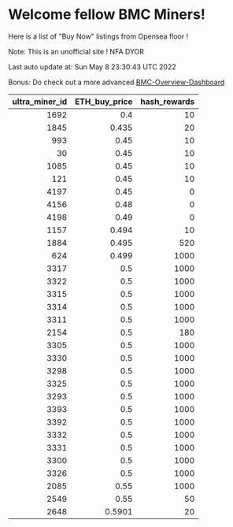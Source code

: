 # Welcome fellow BMC Miners!
Here is a list of "Buy Now" listings from Opensea floor !

Note: This is an unofficial site ! NFA DYOR

Last auto update at: Sun May  8 23:30:43 UTC 2022

Bonus: Do check out a more advanced [BMC-Overview-Dashboard](https://dune.com/defifunk/BMC-Overview-Dashboard)


|   ultra_miner_id |   ETH_buy_price |   hash_rewards |
|-----------------:|----------------:|---------------:|
|             1692 |          0.4    |             10 |
|             1845 |          0.435  |             20 |
|              993 |          0.45   |             10 |
|               30 |          0.45   |             10 |
|             1085 |          0.45   |             10 |
|              121 |          0.45   |             10 |
|             4197 |          0.45   |              0 |
|             4156 |          0.48   |              0 |
|             4198 |          0.49   |              0 |
|             1157 |          0.494  |             10 |
|             1884 |          0.495  |            520 |
|              624 |          0.499  |           1000 |
|             3317 |          0.5    |           1000 |
|             3322 |          0.5    |           1000 |
|             3315 |          0.5    |           1000 |
|             3314 |          0.5    |           1000 |
|             3311 |          0.5    |           1000 |
|             2154 |          0.5    |            180 |
|             3305 |          0.5    |           1000 |
|             3330 |          0.5    |           1000 |
|             3298 |          0.5    |           1000 |
|             3325 |          0.5    |           1000 |
|             3293 |          0.5    |           1000 |
|             3393 |          0.5    |           1000 |
|             3392 |          0.5    |           1000 |
|             3332 |          0.5    |           1000 |
|             3331 |          0.5    |           1000 |
|             3300 |          0.5    |           1000 |
|             3326 |          0.5    |           1000 |
|             2085 |          0.55   |           1000 |
|             2549 |          0.55   |             50 |
|             2648 |          0.5901 |             20 |